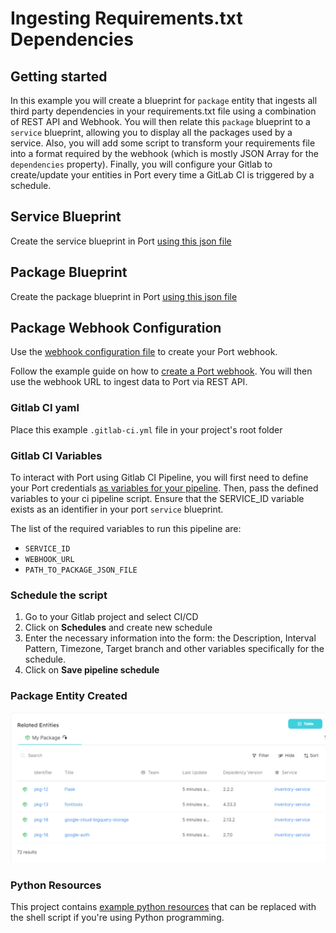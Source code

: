 # Ingesting Requirements.txt Dependencies


## Getting started

In this example you will create a blueprint for `package` entity that ingests all third party dependencies in your requirements.txt file using a combination of REST API and Webhook. You will then relate this `package` blueprint to a `service` blueprint, allowing you to display all the packages used by a service. Also, you will add some script to transform your requirements file into a format required by the webhook (which is mostly JSON Array for the `dependencies` property). Finally, you will configure your Gitlab to create/update your entities in Port every time a GitLab CI is triggered by a schedule.

## Service Blueprint
Create the service blueprint in Port [using this json file](./resources/service.md)

## Package Blueprint
Create the package blueprint in Port [using this json file](./resources/package.md)

## Package Webhook Configuration
Use the [webhook configuration file](./resources/package_webhook_configuration.md) to create your Port webhook. 

Follow the example guide on how to [create a Port webhook](https://docs.getport.io/build-your-software-catalog/sync-data-to-catalog/webhook/#configuring-webhook-endpoints). You will then use the webhook URL to ingest data to Port via REST API.

### Gitlab CI yaml
Place this example `.gitlab-ci.yml` file in your project's root folder

### Gitlab CI Variables
To interact with Port using Gitlab CI Pipeline, you will first need to define your Port credentials [as variables for your pipeline](https://docs.gitlab.com/ee/ci/variables/index.html#define-a-cicd-variable-in-the-ui). Then, pass the defined variables to your ci pipeline script. Ensure that the SERVICE_ID variable exists as an identifier in your port `service` blueprint.

The list of the required variables to run this pipeline are:
- `SERVICE_ID`
- `WEBHOOK_URL`
- `PATH_TO_PACKAGE_JSON_FILE`

### Schedule the script
1. Go to your Gitlab project and select CI/CD
2. Click on **Schedules** and create new schedule
3. Enter the necessary information into the form: the Description, Interval Pattern, Timezone, Target branch and other variables specifically for the schedule.
4. Click on **Save pipeline schedule** 

### Package Entity Created
![Package Entity Created](./assets/packages.PNG "Package Entity Created")

### Python Resources
This project contains [example python resources](./python-tutorial/) that can be replaced with the shell script if you're using Python programming.

